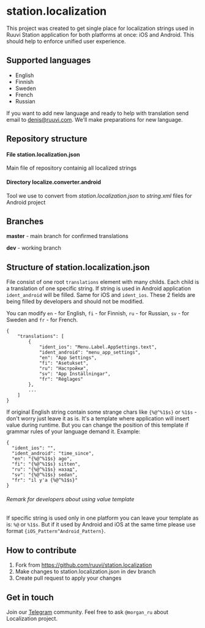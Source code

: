 # station.localization
This project was created to get single place for localization strings used in Ruuvi Station application for both platforms at once: iOS and Android. This should help to enforce unified user experience. 

## Supported languages 
- English
- Finnish
- Sweden
- French
- Russian

If you want to add new language and ready to help with translation send email to denis@ruuvi.com. We'll make preparations for new language. 

## Repository structure

#### File station.localization.json
Main file of repository containig all localized strings

#### Directory localize.converter.android
Tool we use to convert from *station.localization.json* to *string.xml* files for Android project

## Branches
**master** - main branch for confirmed translations

**dev** - working branch

## Structure of station.localization.json
File consist of one root `translations` element with many childs. Each child is a translation of one specific string. If string is used in Android application `ident_android` will be filled. Same for iOS and `ident_ios`. These 2 fields are being filled by developers and should not be modified.

You can modify `en` - for English, `fi` - for Finnish, `ru` - for Russian, `sv` - for Sweden and `fr` - for French. 

    {
    	"translations": [
    		{
    			"ident_ios": "Menu.Label.AppSettings.text",
    			"ident_android": "menu_app_settings",
    			"en": "App Settings",
    			"fi": "Asetukset",
    			"ru": "Настройки",
    			"sv": "App Inställningar",
    			"fr": "Réglages"
    		},
    		...
    	]
    }

If original English string contain some strange chars like `{%@^%1$s}` or `%1$s` - don't worry just leave it as is. It's a template where application will insert value during runtime. But you can change the position of this template if grammar rules of your language demand it. 
Example:

    {
      "ident_ios": "",
      "ident_android": "time_since",
      "en": "{%@^%1$s} ago",
      "fi": "{%@^%1$s} sitten",
      "ru": "{%@^%1$s} назад",
      "sv": "{%@^%1$s} sedan",
      "fr": "il y'a {%@^%1$s}"
    }

###### Remark for developers about using value template
If specific string is used only in one platform you can leave your template as is: `%@` or `%1$s`. But if it used by Android and iOS at the same time please use format `{iOS_Pattern^Android_Pattern}`. 

## How to contribute
1. Fork from https://github.com/ruuvi/station.localization
2. Make changes to station.localization.json in dev branch
3. Create pull request to apply your changes

## Get in touch

Join our [Telegram](https://t.me/ruuvicom) community. Feel free to ask ``@morgan_ru`` about Localization project. 
